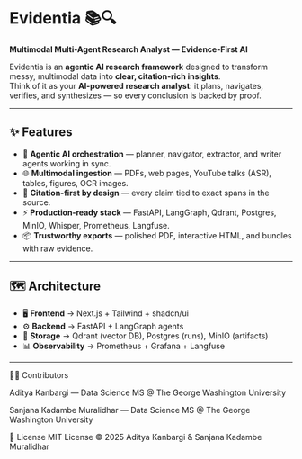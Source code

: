 # Evidentia 📚🔍
**Multimodal Multi-Agent Research Analyst — Evidence-First AI**

Evidentia is an **agentic AI research framework** designed to transform messy, multimodal data into **clear, citation-rich insights**.  
Think of it as your **AI-powered research analyst**: it plans, navigates, verifies, and synthesizes — so every conclusion is backed by proof.

---

## ✨ Features
- 🤖 **Agentic AI orchestration** — planner, navigator, extractor, and writer agents working in sync.  
- 🌐 **Multimodal ingestion** — PDFs, web pages, YouTube talks (ASR), tables, figures, OCR images.  
- 🧾 **Citation-first by design** — every claim tied to exact spans in the source.  
- ⚡ **Production-ready stack** — FastAPI, LangGraph, Qdrant, Postgres, MinIO, Whisper, Prometheus, Langfuse.  
- 📦 **Trustworthy exports** — polished PDF, interactive HTML, and bundles with raw evidence.  

---

## 🗺️ Architecture

- 🖥️ **Frontend** → Next.js + Tailwind + shadcn/ui  
- ⚙️ **Backend** → FastAPI + LangGraph agents  
- 📂 **Storage** → Qdrant (vector DB), Postgres (runs), MinIO (artifacts)  
- 📊 **Observability** → Prometheus + Grafana + Langfuse  

---

👩‍💻 Contributors

Aditya Kanbargi — Data Science MS @ The George Washington University

Sanjana Kadambe Muralidhar — Data Science MS @ The George Washington University

📜 License
MIT License © 2025 Aditya Kanbargi & Sanjana Kadambe Muralidhar

